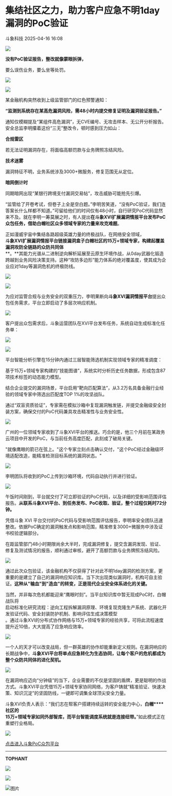 #  集结社区之力，助力客户应急不明1day漏洞的PoC验证   
 斗象科技   2025-04-16 16:08  
  
![](https://mmecoa.qpic.cn/sz_mmecoa_png/hrWzJ3hmo1Zae3Hd58VMdEMbdD54ur0Z0CbqKo8D2hL3DGxcKCsCR2LzYPDnaibSRqbl19icJCU5cqdFiaoVdL24Q/640?wx_fmt=png&from=appmsg "")  
  
**没有PoC验证报告，整改就像蒙眼拆弹，**  
  
要么误伤业务，要么坐等处罚。  
  
![](https://mmecoa.qpic.cn/sz_mmecoa_png/hrWzJ3hmo1ZBj5APK1yyWhYv2prpsH25x0ViaKcn340TZ1VPKNaHbTJoTB7XzIrj6xfP1lBBsmbS2bZoLibtpCog/640?wx_fmt=png "")  
  
![](https://mmecoa.qpic.cn/sz_mmecoa_png/hrWzJ3hmo1ZBj5APK1yyWhYv2prpsH25bsSskHLsCdKMAgT0BvNk5HWQfd0MibMPB6nCHkkjqvsBw8OSicE7pQUA/640?wx_fmt=png "")  
  
某金融机构突然收到上级监管部门的红色预警通知：  
  
**“监测到系统存在某高危漏洞风险，需48小时内提交修复证明及漏洞验证报告。”**  
  
通知仅模糊提及“某组件高危漏洞”，无CVE编号、无攻击样本、无公开分析报告。安全总监李明攥着这份“三无”整改令，顿时感到压力如山：  
  
**合规雷区**  
  
  
  
若无法证明漏洞存在，将面临高额罚款与业务牌照冻结风险。  
  
  
**技术迷雾**  
  
  
  
漏洞特征不明，业务系统涉及3000+微服务，修复范围无从定位。  
  
  
**暗网倒计时**  
  
  
  
同期暗网出现“某银行跨境支付漏洞交易帖”，攻击威胁可能抢先引爆。  
  
  
“监管给了开卷考试，但卷子上全是空白题。”李明苦笑道，“没有PoC验证，我们连答案长什么样都不知道。”可留给他们的时间仅有48小时，自行研究PoC代码显然来不及。就在李明一筹莫展之时，有人提出**在斗象XVI扩展漏洞情报平台发布PoC众包任务，借助白帽社区众多领域专家的力量来攻克难题**。  
  
正如漫威宇宙中集结各路超级英雄力量的终极战队，在网络安全领域，  
**斗象XVI扩展漏洞情报平台链接漏洞盒子白帽社区的15万+领域专家，构建起覆盖漏洞攻防全链路的众防共同体**  
**。**其能力光谱从二进制逆向解析延展至云原生环境作战，从0day武器化锻造跨越到业务风险决策支持。这种“攻防多边形”能力体系的绝对覆盖度，使其成为企业应对1day等漏洞危机的终极防线。  
  
![](https://mmecoa.qpic.cn/sz_mmecoa_png/hrWzJ3hmo1ZBj5APK1yyWhYv2prpsH25ahuc5sIiblua3iaUyxG4M3KibX73dZjNLMIkUnzREapExuejpTphia2icxQ/640?wx_fmt=png "")  
  
  
  
![](https://mmecoa.qpic.cn/sz_mmecoa_png/hrWzJ3hmo1Zae3Hd58VMdEMbdD54ur0ZaJcHNpRQprI07iccTWfibhGPBs4kJHKLBWhAnueVjibibZUpeYvgblo18g/640?wx_fmt=png "")  
  
为应对监管合规与业务安全的双重压力，李明果断向**斗象XVI漏洞情报平台**提出众包任务需求，平台立即启动了多层次响应机制。  
  
![](https://mmecoa.qpic.cn/sz_mmecoa_png/hrWzJ3hmo1ZBj5APK1yyWhYv2prpsH25q809eqGp3gp1CPARenrfxayqPeHExIwJkSHoDeNyWAJRpFZzeeC12A/640?wx_fmt=png "")  
  
客户提出众包需求后，斗象运营团队在XVI平台发布任务，系统自动生成标准化任务单：  
  
![](https://mmecoa.qpic.cn/sz_mmecoa_png/hrWzJ3hmo1ZBj5APK1yyWhYv2prpsH25kOPzmGOJKM4Snk2X0jib0NWW2yYtTicNcXwc4KCszmxUCeldDeHIQ6Pw/640?wx_fmt=png "")  
  
  
![](https://mmecoa.qpic.cn/sz_mmecoa_png/hrWzJ3hmo1ZBj5APK1yyWhYv2prpsH25ic4KQrGxu95hhG0MicJqNLibSYkPBzCoNbIgwbmoT4t2KIMia1eicvBYtUg/640?wx_fmt=png "")  
  
平台智能分析引擎在15分钟内通过三层智能筛选机制实现领域专家的精准调度：  
  
  
基于15万+领域专家构建的“技能图谱”，系统实时分析历史任务数据，形成包含87项技术标签的动态能力模型。  
  
  
结合企业提交的漏洞场景，平台启用“靶向匹配算法”，从3.2万名具备金融行业经验的领域专家中筛选出匹配度TOP 1%的攻坚战队。  
  
  
通过“双盲资质验证”，专家需在模拟沙箱中复现漏洞触发链，并提交金融级安全封装方案，确保交付的PoC代码兼具攻击精准性与业务安全性。  
  
![](https://mmecoa.qpic.cn/sz_mmecoa_png/hrWzJ3hmo1ZBj5APK1yyWhYv2prpsH25bTeZqjeOdyS49kgV1rViclv0bKvglRSfLb5hibp28uiaV0pHICXAeVaSg/640?wx_fmt=png "")  
  
广州的一位领域专家收到了斗象XVI平台的推送。巧合的是，他三个月前在某政务云项目中开发的PoC，与当前任务高度匹配，此刻成了破局关键。  
  
"就像鹰眼的箭已在弦上。"这个专家立刻点击确认交付，"这个PoC经过金融级环境适配改造，能精准检测目标系统的漏洞状态。"  
  
![](https://mmecoa.qpic.cn/sz_mmecoa_png/hrWzJ3hmo1ZBj5APK1yyWhYv2prpsH25NJm6pvKA4INDicttavneteSn0VRM9oG5PO81LLjZa0XIInfiaykctAjQ/640?wx_fmt=png "")  
  
李明团队将收到的PoC上传到沙箱环境，代码自动执行并进行验证。  
  
![](https://mmecoa.qpic.cn/sz_mmecoa_png/hrWzJ3hmo1ZBj5APK1yyWhYv2prpsH25vRhE22SwR0VM4TMnm2oyC05FTUut2xliaw3rj7oYtqQib8dvSGibzgeyg/640?wx_fmt=png "")  
  
午饭时间刚到，平台就交付了可立即验证的PoC代码，以及详细的受影响范围评估报告。**从联系斗象XVI平台、到任务发布、PoC收取、验证，整个过程仅耗时72分钟。**  
  
凭借斗象 XVI 平台交付的PoC代码与受影响范围评估报告，李明率安全团队迅速整改。依据PoC确定的漏洞触发点和影响范围，精准修复3000+微服务中涉及证书校验逻辑部分。  
  
在距监管部门48小时期限尚余大半时，完成漏洞修复，提交含漏洞发现、验证、修复及测试情况的报告，顺利通过审核，避开了高额罚款与业务牌照冻结风险。  
  
![](https://mmecoa.qpic.cn/sz_mmecoa_png/hrWzJ3hmo1ZBj5APK1yyWhYv2prpsH25Q2hsqlPLIfDRMcY4YwOkQl1khCnWWHtHY5zfmpn6m6icTFqETICwm1Q/640?wx_fmt=png "")  
  
通过此次众包验证，该金融机构不仅获得了针对此不明1day漏洞的检测方案，更重要的是建立了自己的漏洞响应知识库。当下次出现类似漏洞时，机构可自主验证。**这种从"输血"到"造血"的转变，正是现代企业安全体系进化的关键。**  
  
当然，并非每次危机都能迎来“鹰眼时刻”。当平台知识库中暂无现成PoC时，白帽战队将  
启动标准化研究流程：逆向工程拆解漏洞原理、环境复现克隆生产系统、武器化开发验证代码、安全封装防护机制、影响评估生成决策模型  
。通过斗象XVI的分布式协作网络与15万+领域专家的经验共享，可将此流程速度提升近10倍，大大提高了应急响应效率。  
  
![](https://mmecoa.qpic.cn/sz_mmecoa_png/hrWzJ3hmo1Zae3Hd58VMdEMbdD54ur0ZCcws4zDOJOS5aIgFLKr7wd5gnqw4icbvzeBMghumicwNhzMvI4LAia9Cw/640?wx_fmt=png "")  
  
一个人的天才可以改变战局，但一群英雄的协作却能重新定义规则。在漏洞响应的长期战争中，**斗象XVI平台将单点应急转化为生态协同，让每个客户的危机都成为整个众防共同体的进化契机。**  
  
![](https://mmecoa.qpic.cn/sz_mmecoa_png/hrWzJ3hmo1ZBj5APK1yyWhYv2prpsH25dPMaytoP6QHXYl9J2rGbRJaXqWlgEicjiaQgnqIx8ibG8CeibRiaU6UDwuA/640?wx_fmt=png "")  
  
在漏洞响应迈向“分钟级”的当下，企业需要的不仅是坚固的盾牌，更是聪明的作战方式。斗象XVI平台凭借15万+领域专家协同网络，为客户铸就“精准验证、快速决策、知识沉淀”的坚固防线，一键即可调集全球顶尖安全力量。  
  
斗象XVI负责人表示：“我们志在帮客户搭建持续运转的安全能力中心，**白帽****社区的**  
**15万+领域专家如同外部智库，而平台智能调度系统就是连接纽带。**”如此模式正在重塑行业格局。  
  
![](https://mmecoa.qpic.cn/sz_mmecoa_png/hrWzJ3hmo1Zae3Hd58VMdEMbdD54ur0Z64CpOP3Lk9VHHfkWbBNGJ66M0sFhWPUcRk4xO5Jy5RnsPEmgfRDPiaA/640?wx_fmt=png "")  
  
[点击进入斗象PoC众包平台](https://poc.vulbox.com/)  
****  
  
**TOPHANT**  
  
![](https://mmecoa.qpic.cn/sz_mmecoa_gif/hrWzJ3hmo1ZBj5APK1yyWhYv2prpsH2586pT0via9PdYOnNSelaXIpAps1licRicZFIItnpdlLqCJrRib3zfR0Begg/640?wx_fmt=gif "")  
  
  
  
![](https://mmecoa.qpic.cn/sz_mmecoa_gif/hrWzJ3hmo1ZBj5APK1yyWhYv2prpsH25M7ElOJoaYFZ21EzA2w2Lic8ThUS1vs3aC0ahgz7upAQIldFCzIp5vtw/640?wx_fmt=gif "")  
  
[](https://mp.weixin.qq.com/s?__biz=MzU0MDI1MjUxMg==&mid=2247531117&idx=1&sn=c64ed02aa607743a6aab99cc2defe65e&scene=21#wechat_redirect)  
  
[](https://mp.weixin.qq.com/s?__biz=MzU0MDI1MjUxMg==&mid=2247528755&idx=1&sn=c03276e1e95297c3bbff3a1c358b889d&scene=21#wechat_redirect)  
  
[](https://mp.weixin.qq.com/s?__biz=MzU0MDI1MjUxMg==&mid=2247531323&idx=1&sn=3ae073785867b1eeede17863dcde466a&scene=21#wechat_redirect)  
  
![图片](https://mmbiz.qpic.cn/sz_mmbiz_gif/hrWzJ3hmo1bw4EJc1KnhFjaeYutKaQqatG61h6R3qSp9QBdKjfLHNph0rSAmsbriadeggSicC0KMxdzBEtHPOsxg/640?wx_fmt=gif&wxfrom=10005&wx_lazy=1&wx_co=1&tp=wxpic "")  
  

